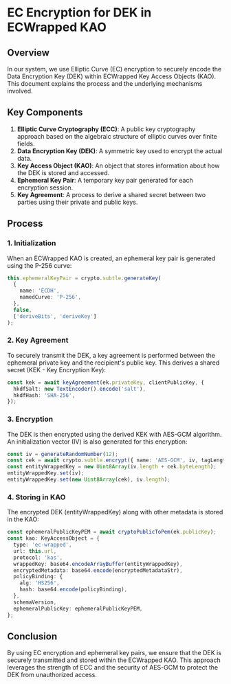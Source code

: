 # EC Encryption for DEK in ECWrapped KAO

## Overview

In our system,
we use Elliptic Curve (EC) encryption to securely encode the Data Encryption Key (DEK) within ECWrapped Key Access Objects (KAO).
This document explains the process and the underlying mechanisms involved.

## Key Components

1. **Elliptic Curve Cryptography (ECC)**:
A public key cryptography approach based on the algebraic structure of elliptic curves over finite fields.
2. **Data Encryption Key (DEK)**:
A symmetric key used to encrypt the actual data.
3. **Key Access Object (KAO)**:
An object that stores information about how the DEK is stored and accessed.
4. **Ephemeral Key Pair**:
A temporary key pair generated for each encryption session.
5. **Key Agreement**:
A process to derive a shared secret between two parties using their private and public keys.

## Process

### 1. Initialization

When an ECWrapped KAO is created,
an ephemeral key pair is generated using the P-256 curve:

```typescript
this.ephemeralKeyPair = crypto.subtle.generateKey(
  {
    name: 'ECDH',
    namedCurve: 'P-256',
  },
  false,
  ['deriveBits', 'deriveKey']
);
```

### 2. Key Agreement

To securely transmit the DEK,
a key agreement is performed between the ephemeral private key and the recipient's public key.
This derives a shared secret (KEK - Key Encryption Key):

```typescript
const kek = await keyAgreement(ek.privateKey, clientPublicKey, {
  hkdfSalt: new TextEncoder().encode('salt'),
  hkdfHash: 'SHA-256',
});
```

### 3. Encryption

The DEK is then encrypted using the derived KEK with AES-GCM algorithm.
An initialization vector (IV) is also generated for this encryption:

```typescript
const iv = generateRandomNumber(12);
const cek = await crypto.subtle.encrypt({ name: 'AES-GCM', iv, tagLength: 128 }, kek, dek);
const entityWrappedKey = new Uint8Array(iv.length + cek.byteLength);
entityWrappedKey.set(iv);
entityWrappedKey.set(new Uint8Array(cek), iv.length);
```

### 4. Storing in KAO

The encrypted DEK (entityWrappedKey) along with other metadata is stored in the KAO:

```typescript
const ephemeralPublicKeyPEM = await cryptoPublicToPem(ek.publicKey);
const kao: KeyAccessObject = {
  type: 'ec-wrapped',
  url: this.url,
  protocol: 'kas',
  wrappedKey: base64.encodeArrayBuffer(entityWrappedKey),
  encryptedMetadata: base64.encode(encryptedMetadataStr),
  policyBinding: {
    alg: 'HS256',
    hash: base64.encode(policyBinding),
  },
  schemaVersion,
  ephemeralPublicKey: ephemeralPublicKeyPEM,
};
```

## Conclusion

By using EC encryption and ephemeral key pairs,
we ensure that the DEK is securely transmitted and stored within the ECWrapped KAO.
This approach leverages the strength of ECC and the security of AES-GCM to protect the DEK from unauthorized access.
